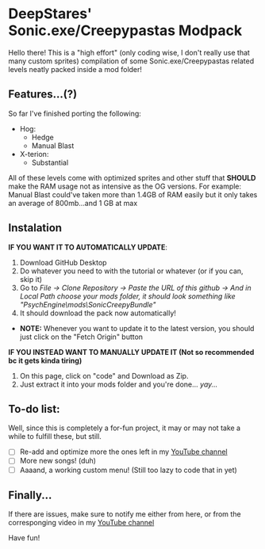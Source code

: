 
# DeepStares' Sonic.exe/Creepypastas Modpack

Hello there! This is a "high effort" (only coding wise, I don't really use that many custom sprites) compilation of some Sonic.exe/Creepypastas related levels neatly packed inside a mod folder!

## Features...(?)

So far I've finished porting the following:
* Hog:
    * Hedge
    * Manual Blast
* X-terion:
    * Substantial

All of these levels come with optimized sprites and other stuff that **SHOULD** make the RAM usage not as intensive as the OG versions.
For example: Manual Blast could've taken more than 1.4GB of RAM easily but it only takes an average of 800mb...and 1 GB at max

## Instalation

**IF YOU WANT IT TO AUTOMATICALLY UPDATE**:
1. Download GitHub Desktop
2. Do whatever you need to with the tutorial or whatever (or if you can, skip it)
3. Go to *File -> Clone Repository -> Paste the URL of this github -> And in Local Path choose your mods folder, it should look something like "PsychEngine\mods\SonicCreepyBundle"*
4. It should download the pack now automatically!
- **NOTE:** Whenever you want to update it to the latest version, you should just click on the "Fetch Origin" button

**IF YOU INSTEAD WANT TO MANUALLY UPDATE IT (Not so recommended bc it gets kinda tiring)**
1. On this page, click on "code" and Download as Zip.
2. Just extract it into your mods folder and you're done... *yay...*


## To-do list:

Well, since this is completely a for-fun project, it may or may not take a while to fulfill these, but still.
- [ ] Re-add and optimize more the ones left in my [YouTube channel](https://www.youtube.com/channel/UCYFaFqDCd6TaKpSbYDDaH5A)
- [ ] More new songs! (duh)
- [ ] Aaaand, a working custom menu! (Still too lazy to code that in yet)

## Finally...

If there are issues, make sure to notify me either from here, or from the corresponging video in my [YouTube channel](https://www.youtube.com/channel/UCYFaFqDCd6TaKpSbYDDaH5A)

Have fun!
